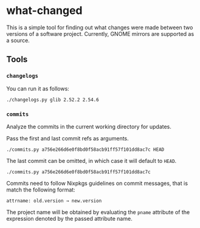 # what-changed

This is a simple tool for finding out what changes were made between two versions of a software project. Currently, GNOME mirrors are supported as a source.

## Tools
### `changelogs`

You can run it as follows:

```
./changelogs.py glib 2.52.2 2.54.6
```

### `commits`

Analyze the commits in the current working directory for updates.

Pass the first and last commit refs as arguments.

```
./commits.py a756e266d6e0f8bd0f58acb91ff57f101dd8ac7c HEAD
```

The last commit can be omitted, in which case it will default to `HEAD`.

```
./commits.py a756e266d6e0f8bd0f58acb91ff57f101dd8ac7c
```

Commits need to follow Nixpkgs guidelines on commit messages, that is match the following format:

```
attrname: old.version → new.version
```

The project name will be obtained by evaluating the `pname` attribute of the expression denoted by the passed attribute name.
